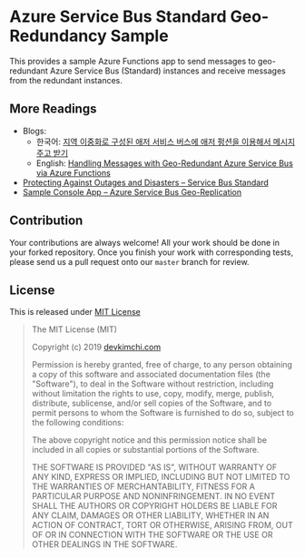 # Azure Service Bus Standard Geo-Redundancy Sample #

This provides a sample Azure Functions app to send messages to geo-redundant Azure Service Bus (Standard) instances and receive messages from the redundant instances.


## More Readings ##

* Blogs:
  * 한국어: [지역 이중화로 구성된 애저 서비스 버스에 애저 펑션을 이용해서 메시지 주고 받기](https://blog.aliencube.org/ko/2019/10/30/handling-messages-with-geo-redundant-azure-service-bus-via-azure-functions/)
  * English: [Handling Messages with Geo-Redundant Azure Service Bus via Azure Functions](https://devkimchi.com/2019/10/30/handling-messages-with-geo-redundant-azure-service-bus-via-azure-functions/)
* [Protecting Against Outages and Disasters &ndash; Service Bus Standard](https://docs.microsoft.com/azure/service-bus-messaging/service-bus-outages-disasters?WT.mc_id=devkimchicom-github-juyoo#active-replication)
* [Sample Console App &ndash; Azure Service Bus Geo-Replication](https://github.com/Azure/azure-service-bus/tree/master/samples/DotNet/Microsoft.Azure.ServiceBus/GeoReplication)


## Contribution ##

Your contributions are always welcome! All your work should be done in your forked repository. Once you finish your work with corresponding tests, please send us a pull request onto our `master` branch for review.


## License ##

This is released under [MIT License](http://opensource.org/licenses/MIT)

> The MIT License (MIT)
>
> Copyright (c) 2019 [devkimchi.com](https://devkimchi.com)
> 
> Permission is hereby granted, free of charge, to any person obtaining a copy of this software and associated documentation files (the "Software"), to deal in the Software without restriction, including without limitation the rights to use, copy, modify, merge, publish, distribute, sublicense, and/or sell copies of the Software, and to permit persons to whom the Software is furnished to do so, subject to the following conditions:
> 
> The above copyright notice and this permission notice shall be included in all copies or substantial portions of the Software.
> 
> THE SOFTWARE IS PROVIDED "AS IS", WITHOUT WARRANTY OF ANY KIND, EXPRESS OR IMPLIED, INCLUDING BUT NOT LIMITED TO THE WARRANTIES OF MERCHANTABILITY, FITNESS FOR A PARTICULAR PURPOSE AND NONINFRINGEMENT. IN NO EVENT SHALL THE AUTHORS OR COPYRIGHT HOLDERS BE LIABLE FOR ANY CLAIM, DAMAGES OR OTHER LIABILITY, WHETHER IN AN ACTION OF CONTRACT, TORT OR OTHERWISE, ARISING FROM, OUT OF OR IN CONNECTION WITH THE SOFTWARE OR THE USE OR OTHER DEALINGS IN THE SOFTWARE.

